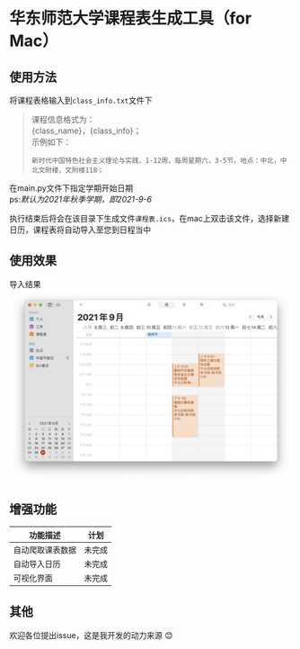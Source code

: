 # 华东师范大学课程表生成工具（for Mac）

## 使用方法

将课程表格输入到`class_info.txt`文件下
> 课程信息格式为：  
> {class_name}，{class_info}；  
> 示例如下：
>```text
>新时代中国特色社会主义理论与实践，1-12周，每周星期六，3-5节，地点：中北，中北文附楼，文附楼118；
>```

在main.py文件下指定学期开始日期  
ps:*默认为2021年秋季学期，即2021-9-6*

执行结束后将会在该目录下生成文件`课程表.ics`，在mac上双击该文件，选择新建日历，课程表将自动导入至您到日程当中

## 使用效果
导入结果
![课程表.png](课程表.png)

## 增强功能
|功能描述|计划|
|-------|---|
|自动爬取课表数据|未完成|
|自动导入日历|未完成|
|可视化界面|未完成|

## 其他
欢迎各位提出issue，这是我开发的动力来源 😊